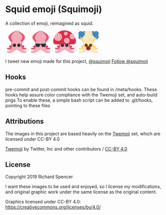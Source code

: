 # Squid emoji (Squimoji)

A collection of emoji, reimagined as squid.

![](/72x72/1f991.png) ![](/72x72/1f60e.png) ![](/72x72/1f344.png) ![](/72x72/1f921.png)

I tweet new emoji made for this project, [@squimoji](https://twitter.com/squimoji) <a href="https://twitter.com/squimoji?ref_src=twsrc%5Etfw" class="twitter-follow-button" data-show-count="false">Follow @squimoji</a><script async src="https://platform.twitter.com/widgets.js" charset="utf-8"></script>

## Hooks

pre-commit and post-commit hooks can be found in /meta/hooks.
These hooks help assure color compliance with the Twemoji set, and auto-build pngs
To enable these, a simple bash script can be added to .git/hooks, pointing to these files

## Attributions

The images in this project are based heavily on the [Twemoji](https://github.com/twitter/twemoji) set, which are licensed under CC-BY 4.0

[Twemoji](https://github.com/twitter/twemoji) by Twitter, Inc and other contributors / [CC-BY 4.0](https://creativecommons.org/licenses/by/4.0/)

## License

Copyright 2019 Richard Spencer

I want these images to be used and enjoyed, so I license my modifications, and original graphic work under the same license as the original content.

Graphics licensed under CC-BY 4.0: https://creativecommons.org/licenses/by/4.0/
